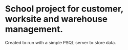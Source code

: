 # School project for customer, worksite and warehouse management.
Created to run with a simple PSQL server to store data.
